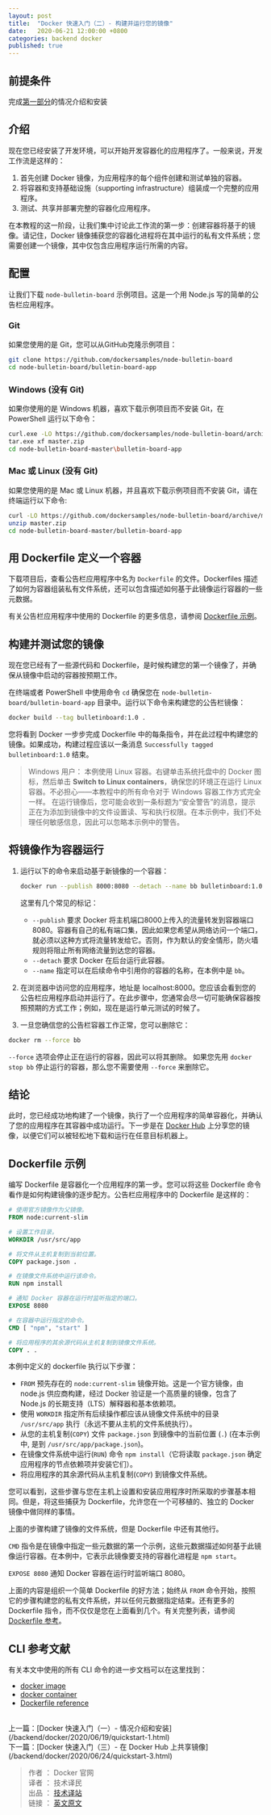 ```yaml
---
layout: post
title:  "Docker 快速入门（二）- 构建并运行您的镜像"
date:   2020-06-21 12:00:00 +0800
categories: backend docker
published: true
---
```


## 前提条件

完成[第一部分](https://ittranslator.cn/backend/docker/2020/06/19/quickstart-1.html)的情况介绍和安装

## 介绍

现在您已经安装了开发环境，可以开始开发容器化的应用程序了。一般来说，开发工作流是这样的：

1. 首先创建 Docker 镜像，为应用程序的每个组件创建和测试单独的容器。
2. 将容器和支持基础设施（supporting infrastructure）组装成一个完整的应用程序。
3. 测试、共享并部署完整的容器化应用程序。

在本教程的这一阶段，让我们集中讨论此工作流的第一步：创建容器将基于的镜像。请记住，Docker 镜像捕获您的容器化进程将在其中运行的私有文件系统；您需要创建一个镜像，其中仅包含应用程序运行所需的内容。

## 配置

让我们下载 `node-bulletin-board` 示例项目。这是一个用 Node.js 写的简单的公告栏应用程序。

### Git

如果您使用的是 Git，您可以从GitHub克隆示例项目：

```BASH
git clone https://github.com/dockersamples/node-bulletin-board
cd node-bulletin-board/bulletin-board-app
```

### Windows (没有 Git)

如果你使用的是 Windows 机器，喜欢下载示例项目而不安装 Git，在 PowerShell 运行以下命令：

```BASH
curl.exe -LO https://github.com/dockersamples/node-bulletin-board/archive/master.zip
tar.exe xf master.zip
cd node-bulletin-board-master\bulletin-board-app
```

### Mac 或 Linux (没有 Git)

如果您使用的是 Mac 或 Linux 机器，并且喜欢下载示例项目而不安装 Git，请在终端运行以下命令:

```BASH
curl -LO https://github.com/dockersamples/node-bulletin-board/archive/master.zip
unzip master.zip
cd node-bulletin-board-master/bulletin-board-app
```

## 用 Dockerfile 定义一个容器

下载项目后，查看公告栏应用程序中名为 `Dockerfile` 的文件。Dockerfiles 描述了如何为容器组装私有文件系统，还可以包含描述如何基于此镜像运行容器的一些元数据。

有关公告栏应用程序中使用的 Dockerfile 的更多信息，请参阅 [Dockerfile 示例](#sample-dockerfile)。

## 构建并测试您的镜像

现在您已经有了一些源代码和 Dockerfile，是时候构建您的第一个镜像了，并确保从镜像中启动的容器按预期工作。

在终端或者 PowerShell 中使用命令 `cd` 确保您在 `node-bulletin-board/bulletin-board-app` 目录中。运行以下命令来构建您的公告栏镜像：

```BASH
docker build --tag bulletinboard:1.0 .
```

您将看到 Docker 一步步完成 Dockerfile 中的每条指令，并在此过程中构建您的镜像。如果成功，构建过程应该以一条消息 `Successfully tagged bulletinboard:1.0` 结束。

> Windows 用户：
> 本例使用 Linux 容器。右键单击系统托盘中的 Docker 图标，然后单击 **Switch to Linux containers**，确保您的环境正在运行 Linux 容器。不必担心——本教程中的所有命令对于 Windows 容器工作方式完全一样。
> 在运行镜像后，您可能会收到一条标题为“安全警告”的消息，提示正在为添加到镜像中的文件设置读、写和执行权限。在本示例中，我们不处理任何敏感信息，因此可以忽略本示例中的警告。

## 将镜像作为容器运行

1. 运行以下的命令来启动基于新镜像的一个容器：

   ```BASH
   docker run --publish 8000:8080 --detach --name bb bulletinboard:1.0
   ```

   这里有几个常见的标记：
      - `--publish` 要求 Docker 将主机端口8000上传入的流量转发到容器端口8080。容器有自己的私有端口集，因此如果您希望从网络访问一个端口，就必须以这种方式将流量转发给它。否则，作为默认的安全情形，防火墙规则将阻止所有网络流量到达您的容器。
      - `--detach` 要求 Docker 在后台运行此容器。
      - `--name` 指定可以在后续命令中引用你的容器的名称，在本例中是 `bb`。

2. 在浏览器中访问您的应用程序，地址是 localhost:8000。您应该会看到您的公告栏应用程序启动并运行了。在此步骤中，您通常会尽一切可能确保容器按照预期的方式工作；例如，现在是运行单元测试的时候了。
3. 一旦您确信您的公告栏容器工作正常，您可以删除它：

```BASH
docker rm --force bb
```

`--force` 选项会停止正在运行的容器，因此可以将其删除。 如果您先用 `docker stop bb` 停止运行的容器，那么您不需要使用 `--force` 来删除它。 

## 结论

此时，您已经成功地构建了一个镜像，执行了一个应用程序的简单容器化，并确认了您的应用程序在其容器中成功运行。下一步是在 [Docker Hub](https://hub.docker.com/) 上分享您的镜像，以便它们可以被轻松地下载和运行在任意目标机器上。

## <span id="sample-dockerfile">Dockerfile 示例</span>

编写 Dockerfile 是容器化一个应用程序的第一步。您可以将这些 Dockerfile 命令看作是如何构建镜像的逐步配方。公告栏应用程序中的 Dockerfile 是这样的：

```dockerfile
# 使用官方镜像作为父镜像。
FROM node:current-slim

# 设置工作目录。
WORKDIR /usr/src/app

# 将文件从主机复制到当前位置。
COPY package.json .

# 在镜像文件系统中运行该命令。
RUN npm install

# 通知 Docker 容器在运行时监听指定的端口。
EXPOSE 8080

# 在容器中运行指定的命令。
CMD [ "npm", "start" ]

# 将应用程序的其余源代码从主机复制到镜像文件系统。
COPY . .
```

本例中定义的 dockerfile 执行以下步骤：

- `FROM` 预先存在的 `node:current-slim` 镜像开始。这是一个官方镜像，由 node.js 供应商构建，经过 Docker 验证是一个高质量的镜像，包含了 Node.js 的长期支持（LTS）解释器和基本依赖项。
- 使用 `WORKDIR` 指定所有后续操作都应该从镜像文件系统中的目录 `/usr/src/app` 执行（永远不要从主机的文件系统执行）。
- 从您的主机复制(`COPY`) 文件 `package.json` 到镜像中的当前位置 (`.`) (在本示例中, 是到 `/usr/src/app/package.json`)。
- 在镜像文件系统中运行(`RUN`) 命令 `npm install`（它将读取 `package.json` 确定应用程序的节点依赖项并安装它们）。
- 将应用程序的其余源代码从主机复制(`COPY`) 到镜像文件系统。

您可以看到，这些步骤与您在主机上设置和安装应用程序时所采取的步骤基本相同。但是，将这些捕获为 Dockerfile，允许您在一个可移植的、独立的 Docker 镜像中做同样的事情。

上面的步骤构建了镜像的文件系统，但是 Dockerfile 中还有其他行。

`CMD` 指令是在镜像中指定一些元数据的第一个示例，这些元数据描述如何基于此镜像运行容器。在本例中，它表示此镜像要支持的容器化进程是 `npm start`。

`EXPOSE 8080` 通知 Docker 容器在运行时监听端口 8080。

上面的内容是组织一个简单 Dockerfile 的好方法；始终从 `FROM` 命令开始，按照它的步骤构建您的私有文件系统，并以任何元数据指定结束。还有更多的 Dockerfile 指令，而不仅仅是您在上面看到几个。有关完整列表，请参阅 [Dockerfile 参考](https://docs.docker.com/engine/reference/builder/)。

## CLI 参考文献

有关本文中使用的所有 CLI 命令的进一步文档可以在这里找到：

- [docker image](https://docs.docker.com/engine/reference/commandline/image/)
- [docker container](https://docs.docker.com/engine/reference/commandline/container/)
- [Dockerfile reference](https://docs.docker.com/engine/reference/builder/)

<br/>
上一篇：[Docker 快速入门（一）- 情况介绍和安装](/backend/docker/2020/06/19/quickstart-1.html)
<br/>
下一篇：[Docker 快速入门（三）- 在 Docker Hub 上共享镜像](/backend/docker/2020/06/24/quickstart-3.html)
<br/>

> 作者 ： Docker 官网 <br/>
> 译者 ： 技术译民 <br/>
> 出品 ： [技术译站](https://ittranslator.cn/) <br/>
> 链接 ： [英文原文](https://docs.docker.com/get-started/part2/)
